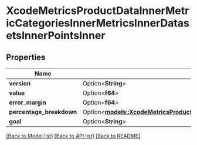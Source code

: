# XcodeMetricsProductDataInnerMetricCategoriesInnerMetricsInnerDatasetsInnerPointsInner

## Properties

Name | Type | Description | Notes
------------ | ------------- | ------------- | -------------
**version** | Option<**String**> |  | [optional]
**value** | Option<**f64**> |  | [optional]
**error_margin** | Option<**f64**> |  | [optional]
**percentage_breakdown** | Option<[**models::XcodeMetricsProductDataInnerMetricCategoriesInnerMetricsInnerDatasetsInnerPointsInnerPercentageBreakdown**](xcodeMetrics_productData_inner_metricCategories_inner_metrics_inner_datasets_inner_points_inner_percentageBreakdown.md)> |  | [optional]
**goal** | Option<**String**> |  | [optional]

[[Back to Model list]](../README.md#documentation-for-models) [[Back to API list]](../README.md#documentation-for-api-endpoints) [[Back to README]](../README.md)


